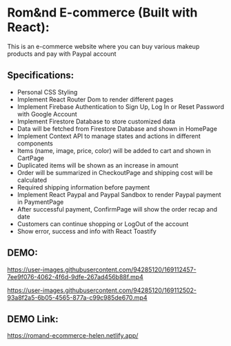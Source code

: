# Rom&nd E-commerce (Built with React):

This is an e-commerce website where you can buy various makeup products and pay with Paypal account

## Specifications:

- Personal CSS Styling
- Implement React Router Dom to render different pages
- Implement Firebase Authentication to Sign Up, Log In or Reset Password with Google Account
- Implement Firestore Database to store customized data
- Data will be fetched from Firestore Database and shown in HomePage
- Implement Context API to manage states and actions in different components
- Items (name, image, price, color) will be added to cart and shown in CartPage
- Duplicated items will be shown as an increase in amount
- Order will be summarized in CheckoutPage and shipping cost will be calculated
- Required shipping information before payment
- Implement React Paypal and Paypal Sandbox to render Paypal payment in PaymentPage
- After successful payment, ConfirmPage will show the order recap and date
- Customers can continue shopping or LogOut of the account
- Show error, success and info with React Toastify

## DEMO:

https://user-images.githubusercontent.com/94285120/169112457-7ee9f076-4062-4f6d-9dfe-267ad456b88f.mp4

https://user-images.githubusercontent.com/94285120/169112502-93a8f2a5-6b05-4565-877a-c99c985de670.mp4




## DEMO Link:

https://romand-ecommerce-helen.netlify.app/
